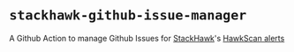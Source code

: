 # `stackhawk-github-issue-manager`

A Github Action to manage Github Issues for [StackHawk](https://www.stackhawk.com/)'s [HawkScan alerts](https://apidocs.stackhawk.com/reference/listscanalerts)
